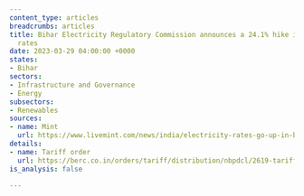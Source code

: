 ```yaml
---
content_type: articles
breadcrumbs: articles
title: Bihar Electricity Regulatory Commission announces a 24.1% hike in the electricity
  rates
date: 2023-03-29 04:00:00 +0000
states:
- Bihar
sectors:
- Infrastructure and Governance
- Energy
subsectors:
- Renewables
sources:
- name: Mint
  url: https://www.livemint.com/news/india/electricity-rates-go-up-in-bihar-state-board-raises-fixed-charges-details-here-11679621580818.html
details:
- name: Tariff order
  url: https://berc.co.in/orders/tariff/distribution/nbpdcl/2619-tariff-order-of-strong-span-style-color-000000-north-bihar-power-distribution-company-ltd-nbpdcl-south-bihar-power-distribution-company-ltd-sbpdcl-span-strong-for-fy-2023-24
is_analysis: false

---
```


